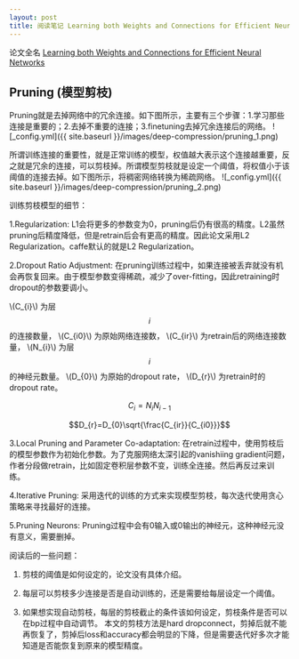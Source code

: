 ```yaml
---
layout: post
title: 阅读笔记 Learning both Weights and Connections for Efficient Neural Networks
---
```

论文全名 [Learning both Weights and Connections for Efficient Neural Networks](http://arxiv.org/abs/1506.02626)

## Pruning (模型剪枝)
Pruning就是去掉网络中的冗余连接。如下图所示，主要有三个步骤：1.学习那些连接是重要的；2.去掉不重要的连接；3.finetuning去掉冗余连接后的网络。
![_config.yml]({{ site.baseurl }}/images/deep-compression/pruning_1.png)

所谓训练连接的重要性，就是正常训练的模型，权值越大表示这个连接越重要，反之就是冗余的连接，可以剪枝掉。所谓模型剪枝就是设定一个阈值，将权值小于该阈值的连接去掉。如下图所示，将稠密网络转换为稀疏网络。
![_config.yml]({{ site.baseurl }}/images/deep-compression/pruning_2.png)

训练剪枝模型的细节：

1.Regularization: L1会将更多的参数变为0，pruning后仍有很高的精度。L2虽然pruning后精度降低，但是retrain后会有更高的精度。因此论文采用L2 Regularization。caffe默认的就是L2 Regularization。

2.Dropout Ratio Adjustment: 在pruning训练过程中，如果连接被丢弃就没有机会再恢复回来。由于模型参数变得稀疏，减少了over-fitting，因此retraining时dropout的参数要调小。
<script type="text/javascript" src="http://cdn.mathjax.org/mathjax/latest/MathJax.js?config=default"></script>
\\(C_{i}\\)
为层$$i$$的连接数量，
\\(C_{i0}\\)
为原始网络连接数，
\\(C_{ir}\\)
为retrain后的网络连接数量，
\\(N_{i}\\)
为层$$i$$的神经元数量。
\\(D_{0}\\)
为原始的dropout rate，
\\(D_{r}\\)
为retrain时的dropout rate。

$$C_{i}=N_{i}N_{i-1}$$

$$D_{r}=D_{0}\sqrt{\frac{C_{ir}}{C_{i0}}}$$

3.Local Pruning and Parameter Co-adaptation: 在retrain过程中，使用剪枝后的模型参数作为初始化参数。为了克服网络太深引起的vanishiing gradient问题，作者分段做retrain，比如固定卷积层参数不变，训练全连接。然后再反过来训练。

4.Iterative Pruning: 采用迭代的训练的方式来实现模型剪枝，每次迭代使用贪心策略来寻找最好的连接。

5.Pruning Neurons: Pruning过程中会有0输入或0输出的神经元，这种神经元没有意义，需要删掉。

阅读后的一些问题：

1. 剪枝的阈值是如何设定的，论文没有具体介绍。

2. 每层可以剪枝多少连接是否是自动训练的，还是需要给每层设定一个阈值。

3. 如果想实现自动剪枝，每层的剪枝截止的条件该如何设定，剪枝条件是否可以在bp过程中自动调节。
本文的剪枝方法是hard dropconnect，剪掉后就不能再恢复了，剪掉后loss和accuracy都会明显的下降，但是需要迭代好多次才能知道是否能恢复到原来的模型精度。

